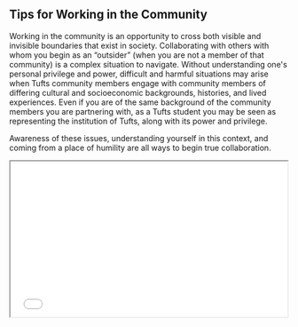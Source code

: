 ## Tips for Working in the Community

Working in the community is an opportunity to cross both visible and invisible boundaries that exist in society. Collaborating with others with whom you begin as an “outsider” (when you are not a member of that community) is a complex situation to navigate. Without understanding one's personal privilege and power, difficult and harmful situations may arise when Tufts community members engage with community members of differing cultural and socioeconomic backgrounds, histories, and lived experiences.  Even if you are of the same background of the community members you are partnering with, as a Tufts student you may be seen as representing the institution of Tufts, along with its power and privilege.

Awareness of these issues, understanding yourself in this context, and coming from a place of humility are all ways to begin true collaboration.

<iframe src='//player.vimeo.com/video/112287601?title=0&amp;byline=0&amp;portrait=0&amp;autoplay=1' width='500' height='280' allowfullscreen></iframe>
